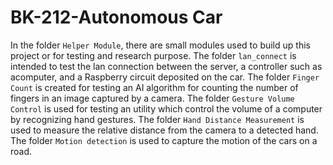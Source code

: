 # BK-212-Autonomous Car
In the folder `Helper Module`, there are small modules used to build up this project or for testing and research purpose.
The folder `lan_connect` is intended to test the lan connection between the server, a controller such as acomputer, and a Raspberry circuit deposited on the car.
The folder `Finger Count` is created for testing an AI algorithm for counting the number of fingers in an image captured by a camera.
The folder `Gesture Volume Control` is used for testing an utility which control the volume of a computer by recognizing hand gestures.
The folder `Hand Distance Measurement` is used to measure the relative distance from the camera to a detected hand.
The folder `Motion detection` is used to capture the motion of the cars on a road.
